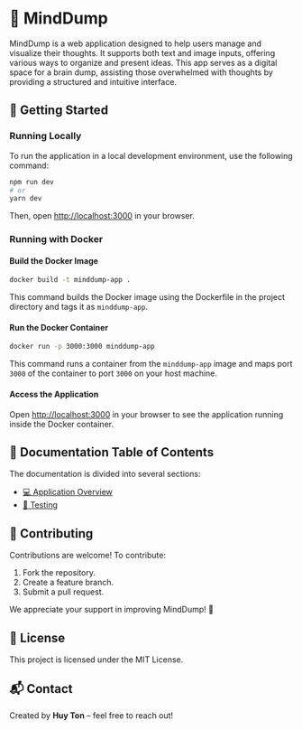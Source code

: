 # 🧠 MindDump

MindDump is a web application designed to help users manage and visualize their thoughts. It supports both text and image inputs, offering various ways to organize and present ideas. This app serves as a digital space for a brain dump, assisting those overwhelmed with thoughts by providing a structured and intuitive interface.

## 🚀 Getting Started

### Running Locally

To run the application in a local development environment, use the following command:

```bash
npm run dev
# or
yarn dev
```

Then, open [http://localhost:3000](http://localhost:3000) in your browser.

### Running with Docker

#### Build the Docker Image

```bash
docker build -t minddump-app .
```

This command builds the Docker image using the Dockerfile in the project directory and tags it as `minddump-app`.

#### Run the Docker Container

```bash
docker run -p 3000:3000 minddump-app
```

This command runs a container from the `minddump-app` image and maps port `3000` of the container to port `3000` on your host machine.

#### Access the Application

Open [http://localhost:3000](http://localhost:3000) in your browser to see the application running inside the Docker container.

## 📖 Documentation Table of Contents

The documentation is divided into several sections:

- [💻 Application Overview](docs/application-overview.md)
- [🧪 Testing](docs/testing.md)

## 🤝 Contributing

Contributions are welcome! To contribute:

1. Fork the repository.
2. Create a feature branch.
3. Submit a pull request.

We appreciate your support in improving MindDump! 🎉

## 📜 License

This project is licensed under the MIT License. 

## 📬 Contact

Created by **Huy Ton** – feel free to reach out!
